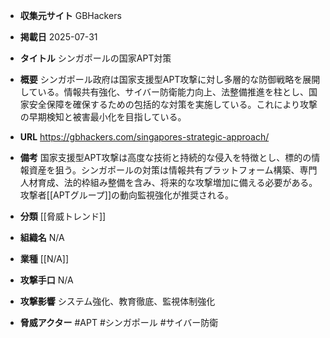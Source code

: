 - **収集元サイト**
GBHackers

- **掲載日**
2025-07-31

- **タイトル**
シンガポールの国家APT対策

- **概要**
シンガポール政府は国家支援型APT攻撃に対し多層的な防御戦略を展開している。情報共有強化、サイバー防衛能力向上、法整備推進を柱とし、国家安全保障を確保するための包括的な対策を実施している。これにより攻撃の早期検知と被害最小化を目指している。

- **URL**
https://gbhackers.com/singapores-strategic-approach/

- **備考**
国家支援型APT攻撃は高度な技術と持続的な侵入を特徴とし、標的の情報資産を狙う。シンガポールの対策は情報共有プラットフォーム構築、専門人材育成、法的枠組み整備を含み、将来的な攻撃増加に備える必要がある。攻撃者[[APTグループ]]の動向監視強化が推奨される。

- **分類**
[[脅威トレンド]]

- **組織名**
N/A

- **業種**
[[N/A]]

- **攻撃手口**
N/A

- **攻撃影響**
システム強化、教育徹底、監視体制強化

- **脅威アクター**
#APT #シンガポール #サイバー防衛
